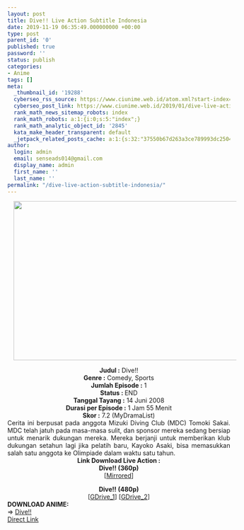 ```yaml
---
layout: post
title: Dive!! Live Action Subtitle Indonesia
date: 2019-11-19 06:35:49.000000000 +00:00
type: post
parent_id: '0'
published: true
password: ''
status: publish
categories:
- Anime
tags: []
meta:
  _thumbnail_id: '19288'
  cyberseo_rss_source: https://www.ciunime.web.id/atom.xml?start-index=2251&max-results=150
  cyberseo_post_link: https://www.ciunime.web.id/2019/01/dive-live-action-subtitle-indonesia.html
  rank_math_news_sitemap_robots: index
  rank_math_robots: a:1:{i:0;s:5:"index";}
  rank_math_analytic_object_id: '2845'
  kata_make_header_transparent: default
  _jetpack_related_posts_cache: a:1:{s:32:"37550b67d263a3ce789993dc25046c5f";a:2:{s:7:"expires";i:1650289613;s:7:"payload";a:0:{}}}
author:
  login: admin
  email: senseads014@gmail.com
  display_name: admin
  first_name: ''
  last_name: ''
permalink: "/dive-live-action-subtitle-indonesia/"
---
```

<div class="separator" style="clear: both; text-align: center;"><a href="https://3.bp.blogspot.com/-NUbS-y4mdK8/XFF8oXOIsZI/AAAAAAAAJJc/2a_-YxskAPspMVgNRj_I2xIR-MY6ZWmFACLcBGAs/s1600/Dive%2521%2521.jpg" imageanchor="1" style="margin-left: 1em; margin-right: 1em;"><img border="0" data-original-height="720" data-original-width="1280" height="360" src="{{ site.baseurl }}/assets/2019/11/Dive%2521%2521.jpg" width="640" /></a></div>
<p>
<div style="text-align: center;"><b>Judul</b><b><b> </b>:</b> <span itemprop="name">Dive!!</span></div>
<div style="text-align: center;"><b><b>Genre :</b></b> Comedy, Sports</div>
<div style="text-align: center;"><b>Jumlah Episode :</b> 1<br /><b>Status :&nbsp;</b>END<br /><b>Tanggal Tayang :</b> 14 Juni 2008<br /><b>Durasi per Episode :</b> 1 Jam 55 Menit</div>
<div style="text-align: center;"><b>Skor :</b> 7.2 (MyDramaList)</div>
<div style="text-align: center;"></div>
<div style="text-align: justify;">Cerita ini berpusat pada anggota Mizuki Diving Club (MDC) Tomoki Sakai. MDC telah jatuh pada masa-masa sulit, dan sponsor mereka sedang bersiap untuk menarik dukungan mereka. Mereka berjanji untuk memberikan klub dukungan setahun lagi jika pelatih baru, Kayoko Asaki, bisa memasukkan salah satu anggota ke Olimpiade dalam waktu satu tahun.</div>
<div style="text-align: justify;"></div>
<div style="text-align: justify;"></div>
<div style="text-align: center;"><b>Link Download Live Action :</b></div>
<div style="text-align: center;"><b>Dive!! (360p)</b><br />[<a href="https://www.mirrored.to/files/1LZ6VDJG/[HUNSTU_HQ]_Dive__.Live.Action.2008.360p.DVDRip.H.264.mp4_links" target="_blank" rel="noopener">Mirrored</a>]</p>
</div>
<div style="text-align: center;"><b>Dive!! (480p)</b><br />[<a href="https://drive.google.com/uc?export=download&amp;id=12e-kY8Z-Nxqkdf54EbeDoK7tOrpYvbi5" target="_blank" rel="noopener">GDrive_1</a>] [<a href="https://drive.google.com/uc?id=1rjESNQvptc2y9gydaaU0X-f8QRD3Mqo9" target="_blank" rel="noopener">GDrive_2</a>]
<div style="text-align: left;"></div>
<div style="text-align: left;"></div>
<div style="text-align: left;"><b>DOWNLOAD ANIME:</b></div>
<div style="text-align: left;"></div>
<div style="text-align: left;">=&gt;&nbsp;<a href="https://www.ciunime.web.id/2019/01/dive-episode-01-12-end-batch-subtitle.html" target="_blank" rel="noopener">Dive!!</a></div>
<div style="text-align: left;"></div>
</div>
<link rel="stylesheet" href="https://cdnjs.cloudflare.com/ajax/libs/font-awesome/4.7.0/css/font-awesome.min.css" />
<div class="divbtn"> <a href="https://handymansurrender.com/fihup8buzv?key=94550f7ce39444073321dde3b8782f97" class="btn"><i class="fa fa-download"></i> Direct Link</a> </div>

